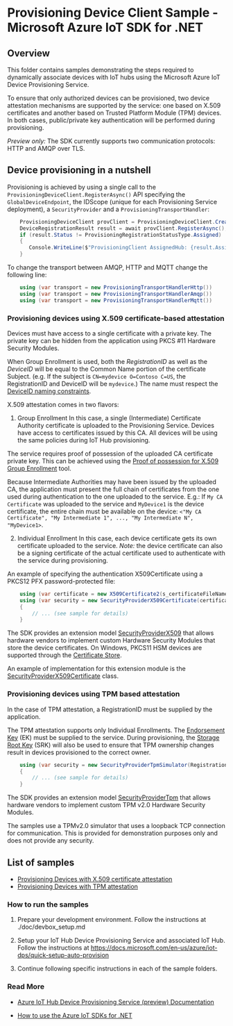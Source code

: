 # Provisioning Device Client Sample - Microsoft Azure IoT SDK for .NET

## Overview

This folder contains samples demonstrating the steps required to dynamically associate devices with IoT hubs using the Microsoft Azure IoT Device Provisioning Service.

To ensure that only authorized devices can be provisioned, two device attestation mechanisms are supported by the service: one based on X.509 certificates and another based on Trusted Platform Module (TPM) devices. In both cases, public/private key authentication will be performed during provisioning.

_Preview only:_ The SDK currently supports two communication protocols: HTTP and AMQP over TLS.

## Device provisioning in a nutshell

Provisioning is achieved by using a single call to the `ProvisioningDeviceClient.RegisterAsync()` API specifying the `GlobalDeviceEndpoint`, the IDScope (unique for each Provisioning Service deployment), a `SecurityProvider` and a `ProvisioningTransportHandler`:

```C#
    ProvisioningDeviceClient provClient = ProvisioningDeviceClient.Create(globalDeviceEndpoint, s_idScope, security, transport);
    DeviceRegistrationResult result = await provClient.RegisterAsync();
    if (result.Status != ProvisioningRegistrationStatusType.Assigned) 
    {
       Console.WriteLine($"ProvisioningClient AssignedHub: {result.AssignedHub}; DeviceID: {result.DeviceId}");
    }
```

To change the transport between AMQP, HTTP and MQTT change the following line:
```C#
    using (var transport = new ProvisioningTransportHandlerHttp())
    using (var transport = new ProvisioningTransportHandlerAmqp())
    using (var transport = new ProvisioningTransportHandlerMqtt())
```

### Provisioning devices using X.509 certificate-based attestation

Devices must have access to a single certificate with a private key. The private key can be hidden from the application using PKCS #11 Hardware Security Modules.

When Group Enrollment is used, both the _RegistrationID_ as well as the _DeviceID_ will be equal to the Common Name portion of the certificate Subject. (e.g. If the subject is `CN=mydevice O=Contoso C=US`, the RegistrationID and DeviceID will be `mydevice`.) The name must respect the [DeviceID naming constraints](https://docs.microsoft.com/en-us/azure/iot-hub/iot-hub-devguide-identity-registry).

X.509 attestation comes in two flavors: 

1. Group Enrollment
In this case, a single (Intermediate) Certificate Authority certificate is uploaded to the Provisioning Service. Devices have access to certificates issued by this CA. All devices will be using the same policies during IoT Hub provisioning.

The service requires proof of possession of the uploaded CA certificate private key. This can be achieved using the [Proof of possession for X.509 Group Enrollment](../../service/samples/GroupCertificateVerificationSample) tool.

Because Intermediate Authorities may have been issued by the uploaded CA, the application must present the full chain of certificates from the one used during authentication to the one uploaded to the service. E.g.: If `My CA Certificate` was uploaded to the service and `MyDevice1` is the device certificate, the entire chain must be available on the device: 
`<"My CA Certificate", "My Intermediate 1", ..., "My Intermediate N", "MyDevice1>`.

2. Individual Enrollment
In this case, each device certificate gets its own certificate uploaded to the service.
_Note:_ the device certificate can also be a signing certificate of the actual certificate used to authenticate with the service during provisioning.

An example of specifying the authentication X509Certificate using a PKCS12 PFX password-protected file:

```C#
    using (var certificate = new X509Certificate2(s_certificateFileName, certificatePassword))
    using (var security = new SecurityProviderX509Certificate(certificate))
    {
        // ... (see sample for details)
    }
```

The SDK provides an extension model [SecurityProviderX509](https://github.com/Azure/azure-iot-sdk-csharp/blob/master/shared/src/SecurityProviderX509.cs) that allows hardware vendors to implement custom Hardware Security Modules that store the device certificates. On Windows, PKCS11 HSM devices are supported through the [Certificate Store](https://docs.microsoft.com/en-us/windows-hardware/drivers/install/certificate-stores).

An example of implementation for this extension module is the [SecurityProviderX509Certificate](https://github.com/Azure/azure-iot-sdk-csharp/blob/master/shared/src/SecurityProviderX509Certificate.cs) class.

### Provisioning devices using TPM based attestation

In the case of TPM attestation, a RegistrationID must be supplied by the application.

The TPM attestation supports only Individual Enrollments. The [Endorsement Key](https://technet.microsoft.com/en-us/library/cc770443(v=ws.11).aspx) (EK) must be supplied to the service. During provisioning, the [Storage Root Key](https://technet.microsoft.com/en-us/library/cc753560(v=ws.11).aspx) (SRK) will also be used to ensure that TPM ownership changes result in devices provisioned to the correct owner.


```C#
    using (var security = new SecurityProviderTpmSimulator(RegistrationId))
    {
        // ... (see sample for details)
    }
```

The SDK provides an extension model [SecurityProviderTpm](https://github.com/Azure/azure-iot-sdk-csharp/blob/master/shared/src/SecurityProviderTpm.cs) that allows hardware vendors to implement custom TPM v2.0 Hardware Security Modules.

The samples use a TPMv2.0 simulator that uses a loopback TCP connection for communication. This is provided for demonstration purposes only and does not provide any security.

## List of samples

- [Provisioning Devices with X.509 certificate attestation](X509Sample)
- [Provisioning Devices with TPM attestation](TpmSample)

### How to run the samples

1. Prepare your development environment. Follow the instructions at ./doc/devbox_setup.md

2. Setup your IoT Hub Device Provisioning Service and associated IoT Hub. Follow the instructions at https://docs.microsoft.com/en-us/azure/iot-dps/quick-setup-auto-provision

4. Continue following specific instructions in each of the sample folders.

### Read More

- [Azure IoT Hub Device Provisioning Service (preview) Documentation](https://docs.microsoft.com/en-us/azure/iot-dps/)

- [How to use the Azure IoT SDKs for .NET](https://github.com/azure/azure-iot-sdk-csharp#how-to-use-the-azure-iot-sdks-for-net)

